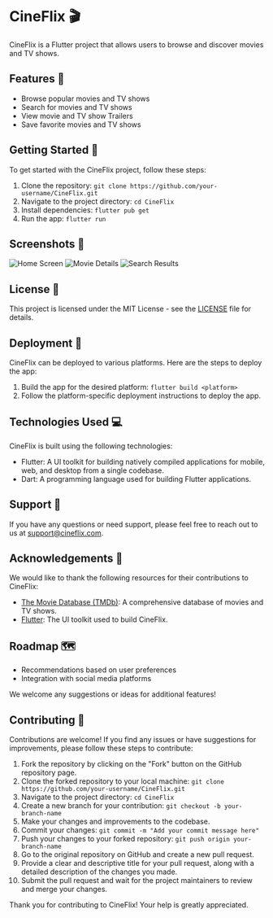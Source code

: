 # CineFlix 🎬

CineFlix is a Flutter project that allows users to browse and discover movies and TV shows.

## Features 🌟

- Browse popular movies and TV shows
- Search for movies and TV shows
- View movie and TV show Trailers
- Save favorite movies and TV shows

## Getting Started 🚀

To get started with the CineFlix project, follow these steps:

1. Clone the repository: `git clone https://github.com/your-username/CineFlix.git`
2. Navigate to the project directory: `cd CineFlix`
3. Install dependencies: `flutter pub get`
4. Run the app: `flutter run`

## Screenshots 📸

![Home Screen](screenshots/home_screen.png)
![Movie Details](screenshots/movie_details.png)
![Search Results](screenshots/search_results.png)

## License 📝

This project is licensed under the MIT License - see the [LICENSE](LICENSE) file for details.

## Deployment 🚀

CineFlix can be deployed to various platforms. Here are the steps to deploy the app:

1. Build the app for the desired platform: `flutter build <platform>`
2. Follow the platform-specific deployment instructions to deploy the app.

## Technologies Used 💻

CineFlix is built using the following technologies:

- Flutter: A UI toolkit for building natively compiled applications for mobile, web, and desktop from a single codebase.
- Dart: A programming language used for building Flutter applications.

## Support 📧

If you have any questions or need support, please feel free to reach out to us at support@cineflix.com.

## Acknowledgements 🙏

We would like to thank the following resources for their contributions to CineFlix:

- [The Movie Database (TMDb)](https://www.themoviedb.org/): A comprehensive database of movies and TV shows.
- [Flutter](https://flutter.dev/): The UI toolkit used to build CineFlix.

## Roadmap 🗺️

- Recommendations based on user preferences
- Integration with social media platforms

We welcome any suggestions or ideas for additional features!

## Contributing 🤝

Contributions are welcome! If you find any issues or have suggestions for improvements, please follow these steps to contribute:

1. Fork the repository by clicking on the "Fork" button on the GitHub repository page.
2. Clone the forked repository to your local machine: `git clone https://github.com/your-username/CineFlix.git`
3. Navigate to the project directory: `cd CineFlix`
4. Create a new branch for your contribution: `git checkout -b your-branch-name`
5. Make your changes and improvements to the codebase.
6. Commit your changes: `git commit -m "Add your commit message here"`
7. Push your changes to your forked repository: `git push origin your-branch-name`
8. Go to the original repository on GitHub and create a new pull request.
9. Provide a clear and descriptive title for your pull request, along with a detailed description of the changes you made.
10. Submit the pull request and wait for the project maintainers to review and merge your changes.

Thank you for contributing to CineFlix! Your help is greatly appreciated.
